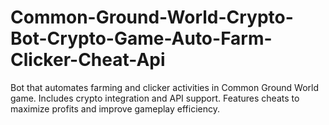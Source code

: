 # Common-Ground-World-Crypto-Bot-Crypto-Game-Auto-Farm-Clicker-Cheat-Api
Bot that automates farming and clicker activities in Common Ground World game. Includes crypto integration and API support. Features cheats to maximize profits and improve gameplay efficiency.
